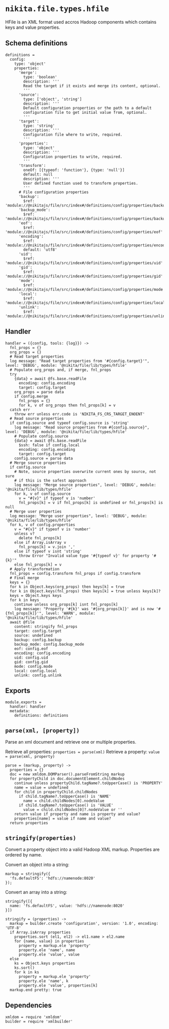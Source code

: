 
# `nikita.file.types.hfile`

HFile is an XML format used accros Hadoop components which contains keys and
value properties.

## Schema definitions

    definitions =
      config:
        type: 'object'
        properties:
          'merge':
            type: 'boolean'
            description: '''
            Read the target if it exists and merge its content, optional.
            '''
          'source':
            type: ['object', 'string']
            description: '''
            Default configuration properties or the path to a default
            configuration file to get initial value from, optional.
            '''
          'target':
            type: 'string'
            description: '''
            Configuration file where to write, required.
            '''
          'properties':
            type: 'object'
            description: '''
            Configuration properties to write, required.
            '''
          'transform':
            oneOf: [{typeof: 'function'}, {type: 'null'}]
            default: null
            description: '''
            User defined function used to transform properties.
            '''
          # File configuration properties
          'backup':
            $ref: 'module://@nikitajs/file/src/index#/definitions/config/properties/backup'
          'backup_mode':
            $ref: 'module://@nikitajs/file/src/index#/definitions/config/properties/backup_mode'
          'eof':
            $ref: 'module://@nikitajs/file/src/index#/definitions/config/properties/eof'
          'encoding':
            $ref: 'module://@nikitajs/file/src/index#/definitions/config/properties/encoding'
            default: 'utf8'
          'uid':
            $ref: 'module://@nikitajs/file/src/index#/definitions/config/properties/uid'
          'gid':
            $ref: 'module://@nikitajs/file/src/index#/definitions/config/properties/gid'
          'mode':
            $ref: 'module://@nikitajs/file/src/index#/definitions/config/properties/mode'
          'local':
            $ref: 'module://@nikitajs/file/src/index#/definitions/config/properties/local'
          'unlink':
            $ref: 'module://@nikitajs/file/src/index#/definitions/config/properties/unlink'

## Handler

    handler = ({config, tools: {log}}) ->
      fnl_props = {}
      org_props = {}
      # Read target properties
      log message: "Read target properties from '#{config.target}'", level: 'DEBUG', module: '@nikita/file/lib/types/hfile'
      # Populate org_props and, if merge, fnl_props
      try
        {data} = await @fs.base.readFile
          encoding: config.encoding
          target: config.target
        org_props = parse data
        if config.merge
          fnl_props = {}
          for k, v of org_props then fnl_props[k] = v
      catch err
        throw err unless err.code is 'NIKITA_FS_CRS_TARGET_ENOENT'
      # Read source properties
      if config.source and typeof config.source is 'string'
        log message: "Read source properties from #{config.source}", level: 'DEBUG', module: '@nikita/file/lib/types/hfile'
        # Populate config.source
        {data} = await @fs.base.readFile
          $ssh: false if config.local
          encoding: config.encoding
          target: config.target
        config.source = parse data
      # Merge source properties
      if config.source
        # Note, source properties overwrite current ones by source, not sure
        # if this is the safest approach
        log message: "Merge source properties", level: 'DEBUG', module: '@nikita/file/lib/types/hfile'
        for k, v of config.source
          v = "#{v}" if typeof v is 'number'
          fnl_props[k] = v if fnl_props[k] is undefined or fnl_props[k] is null
      # Merge user properties
      log message: "Merge user properties", level: 'DEBUG', module: '@nikita/file/lib/types/hfile'
      for k, v of config.properties
        v = "#{v}" if typeof v is 'number'
        unless v?
          delete fnl_props[k]
        else if Array.isArray v
          fnl_props[k] = v.join ','
        else if typeof v isnt 'string'
          throw Error "Invalid value type '#{typeof v}' for property '#{k}'"
        else fnl_props[k] = v
      # Apply transformation
      fnl_props = config.transform fnl_props if config.transform
      # Final merge
      keys = {}
      for k in Object.keys(org_props) then keys[k] = true
      for k in Object.keys(fnl_props) then keys[k] = true unless keys[k]?
      keys = Object.keys keys
      for k in keys
        continue unless org_props[k] isnt fnl_props[k]
        log message: "Property '#{k}' was '#{org_props[k]}' and is now '#{fnl_props[k]}'", level: 'WARN', module: '@nikita/file/lib/types/hfile'
      await @file
        content: stringify fnl_props
        target: config.target
        source: undefined
        backup: config.backup
        backup_mode: config.backup_mode
        eof: config.eof
        encoding: config.encoding
        uid: config.uid
        gid: config.gid
        mode: config.mode
        local: config.local
        unlink: config.unlink
      
## Exports

    module.exports =
      handler: handler
      metadata:
        definitions: definitions

## `parse(xml, [property])`

Parse an xml document and retrieve one or multiple properties.

Retrieve all properties: `properties = parse(xml)`
Retrieve a property: `value = parse(xml, property)`

    parse = (markup, property) ->
      properties = {}
      doc = new xmldom.DOMParser().parseFromString markup
      for propertyChild in doc.documentElement.childNodes
        continue unless propertyChild.tagName?.toUpperCase() is 'PROPERTY'
        name = value = undefined
        for child in propertyChild.childNodes
          if child.tagName?.toUpperCase() is 'NAME'
            name = child.childNodes[0].nodeValue
          if child.tagName?.toUpperCase() is 'VALUE'
            value = child.childNodes[0]?.nodeValue or ''
        return value if property and name is property and value?
        properties[name] = value if name and value?
      return properties

## `stringify(properties)`

Convert a property object into a valid Hadoop XML markup. Properties are
ordered by name.

Convert an object into a string:

```
markup = stringify({
  'fs.defaultFS': 'hdfs://namenode:8020'
});
```

Convert an array into a string:

```
stringify([{
  name: 'fs.defaultFS', value: 'hdfs://namenode:8020'
}])
```

    stringify = (properties) ->
      markup = builder.create 'configuration', version: '1.0', encoding: 'UTF-8'
      if Array.isArray properties
        properties.sort (el1, el2) -> el1.name > el2.name
        for {name, value} in properties
          property = markup.ele 'property'
          property.ele 'name', name
          property.ele 'value', value
      else
        ks = Object.keys properties
        ks.sort()
        for k in ks
          property = markup.ele 'property'
          property.ele 'name', k
          property.ele 'value', properties[k]
      markup.end pretty: true

## Dependencies

    xmldom = require 'xmldom'
    builder = require 'xmlbuilder'
